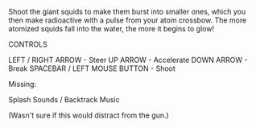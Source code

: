 Shoot the giant squids to make them burst into smaller ones, 
which you then make radioactive with a pulse from your atom crossbow.
The more atomized squids fall into the water, the more it begins to glow!

CONTROLS

LEFT / RIGHT ARROW - Steer
UP ARROW - Accelerate
DOWN ARROW - Break
SPACEBAR / LEFT MOUSE BUTTON - Shoot







Missing:

Splash Sounds / 
Backtrack Music

(Wasn't sure if this would distract from the gun.)
